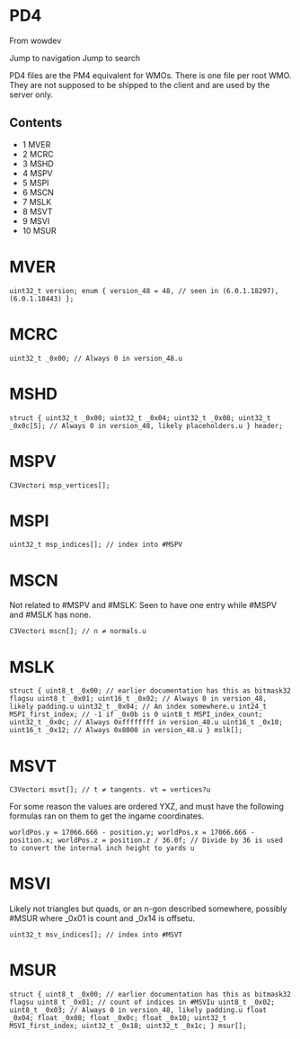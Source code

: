 # PD4

From wowdev

Jump to navigation Jump to search

PD4 files are the PM4 equivalent for WMOs. There is one file per root WMO. They are not supposed to be shipped to the client and are used by the server only.

## Contents

* 1 MVER
* 2 MCRC
* 3 MSHD
* 4 MSPV
* 5 MSPI
* 6 MSCN
* 7 MSLK
* 8 MSVT
* 9 MSVI
* 10 MSUR

# MVER

```
uint32_t version; enum { version_48 = 48, // seen in (6.0.1.18297), (6.0.1.18443) };
```

# MCRC

```
uint32_t _0x00; // Always 0 in version_48.u
```

# MSHD

```
struct { uint32_t _0x00; uint32_t _0x04; uint32_t _0x08; uint32_t _0x0c[5]; // Always 0 in version_48, likely placeholders.u } header;
```

# MSPV

```
C3Vectori msp_vertices[];
```

# MSPI

```
uint32_t msp_indices[]; // index into #MSPV
```

# MSCN

Not related to #MSPV and #MSLK: Seen to have one entry while #MSPV and #MSLK has none.

```
C3Vectori mscn[]; // n ≠ normals.u
```

# MSLK

```
struct { uint8_t _0x00; // earlier documentation has this as bitmask32 flagsu uint8_t _0x01; uint16_t _0x02; // Always 0 in version_48, likely padding.u uint32_t _0x04; // An index somewhere.u int24_t MSPI_first_index; // -1 if _0x0b is 0 uint8_t MSPI_index_count; uint32_t _0x0c; // Always 0xffffffff in version_48.u uint16_t _0x10; uint16_t _0x12; // Always 0x8000 in version_48.u } mslk[];
```

# MSVT

```
C3Vectori msvt[]; // t ≠ tangents. vt = vertices?u
```

For some reason the values are ordered YXZ, and must have the following formulas ran on them to get the ingame coordinates.

```
worldPos.y = 17066.666 - position.y; worldPos.x = 17066.666 - position.x; worldPos.z = position.z / 36.0f; // Divide by 36 is used to convert the internal inch height to yards u
```

# MSVI

Likely not triangles but quads, or an n-gon described somewhere, possibly #MSUR where _0x01 is count and _0x14 is offsetu.

```
uint32_t msv_indices[]; // index into #MSVT
```

# MSUR

```
struct { uint8_t _0x00; // earlier documentation has this as bitmask32 flagsu uint8_t _0x01; // count of indices in #MSVIu uint8_t _0x02; uint8_t _0x03; // Always 0 in version_48, likely padding.u float _0x04; float _0x08; float _0x0c; float _0x10; uint32_t MSVI_first_index; uint32_t _0x18; uint32_t _0x1c; } msur[];